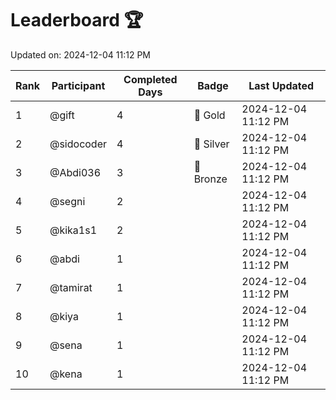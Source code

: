 # Leaderboard 🏆

Updated on: 2024-12-04 11:12 PM

| Rank | Participant       | Completed Days | Badge      | Last Updated         |
|------|-------------------|----------------|------------|----------------------|
| 1    | @gift             | 4              | 🏅 Gold     | 2024-12-04 11:12 PM |
| 2    | @sidocoder        | 4              | 🥈 Silver   | 2024-12-04 11:12 PM |
| 3    | @Abdi036          | 3              | 🥉 Bronze   | 2024-12-04 11:12 PM |
| 4    | @segni            | 2              |            | 2024-12-04 11:12 PM |
| 5    | @kika1s1          | 2              |            | 2024-12-04 11:12 PM |
| 6    | @abdi             | 1              |            | 2024-12-04 11:12 PM |
| 7    | @tamirat          | 1              |            | 2024-12-04 11:12 PM |
| 8    | @kiya             | 1              |            | 2024-12-04 11:12 PM |
| 9    | @sena             | 1              |            | 2024-12-04 11:12 PM |
| 10   | @kena             | 1              |            | 2024-12-04 11:12 PM |

